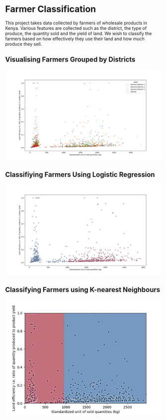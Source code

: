 # Farmer Classification
This project takes data collected by farmers of wholesale products in Kenya. Various features are collected such as the district, the type of produce, the quantity sold and the yield of land. We wish to classify the farmers based on how effectively they use their land and how much produce they sell.

## Visualising Farmers Grouped by Districts
![screenshot](Images/GroupingsAnalysis.png)

## Classifiying Farmers Using Logistic Regression
![screenshot](Images/LogisticAnalysis.png)

## Classifying Farmers using K-nearest Neighbours
![screenshot](Images/KNNAnalysis.png)
